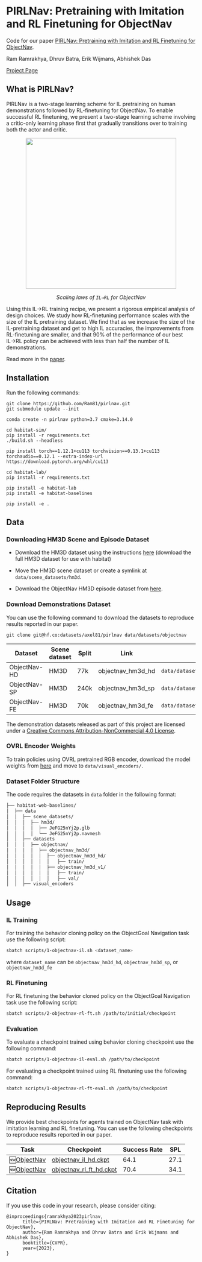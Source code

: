 # PIRLNav: Pretraining with Imitation and RL Finetuning for ObjectNav

Code for our paper [PIRLNav: Pretraining with Imitation and RL Finetuning for ObjectNav](https://arxiv.org/pdf/2301.07302.pdf). 

Ram Ramrakhya, Dhruv Batra, Erik Wijmans, Abhishek Das

[Project Page](https://ram81.github.io/projects/pirlnav)


## What is PIRLNav?

PIRLNav is a two-stage learning scheme for IL pretraining on human demonstrations followed by RL-finetuning for ObjectNav. To enable successful RL finetuning, we present a two-stage learning scheme involving a critic-only learning phase first that gradually transitions over to training both the actor and critic. 

<p align="center">
  <img src="imgs/teaser.png"  height="400">

  <p align="center"><i>Scaling laws of <code>IL→RL</code> for ObjectNav </i></p>
</p>

Using this IL→RL training recipe, we present a rigorous empirical analysis of design choices. We study how
RL-finetuning performance scales with the size of the IL pretraining dataset. We find that as we increase the size of the IL-pretraining dataset and get to high IL accuracies, the improvements from RL-finetuning are smaller, and that 90% of the performance of our best IL→RL policy can be achieved with less than half the number of IL demonstrations.

Read more in the [paper]().


## Installation

Run the following commands:

```
git clone https://github.com/Ram81/pirlnav.git
git submodule update --init

conda create -n pirlnav python=3.7 cmake=3.14.0

cd habitat-sim/
pip install -r requirements.txt
./build.sh --headless

pip install torch==1.12.1+cu113 torchvision==0.13.1+cu113 torchaudio==0.12.1 --extra-index-url https://download.pytorch.org/whl/cu113

cd habitat-lab/
pip install -r requirements.txt

pip install -e habitat-lab
pip install -e habitat-baselines

pip install -e .
```


## Data

### Downloading HM3D Scene and Episode Dataset

- Download the HM3D dataset using the instructions [here](https://github.com/facebookresearch/habitat-sim/blob/main/DATASETS.md#habitat-matterport-3d-research-dataset-hm3d) (download the full HM3D dataset for use with habitat)

- Move the HM3D scene dataset or create a symlink at `data/scene_datasets/hm3d`.

- Download the ObjectNav HM3D episode dataset from [here](https://github.com/facebookresearch/habitat-lab/blob/main/DATASETS.md#task-datasets).


### Download Demonstrations Dataset

You can use the following command to download the datasets to reproduce results reported in our paper.

```
git clone git@hf.co:datasets/axel81/pirlnav data/datasets/objectnav
```

| Dataset| Scene dataset | Split | Link | Dataset path |
| ----- | --- | --- | --- | --- |
| ObjectNav-HD | HM3D | 77k | objectnav_hm3d_hd | `data/datasets/objectnav/objectnav_hm3d_hd/` |
| ObjectNav-SP | HM3D | 240k | objectnav_hm3d_sp | `data/datasets/objectnav/objectnav_hm3d_sp/` |
| ObjectNav-FE | HM3D | 70k | objectnav_hm3d_fe | `data/datasets/objectnav/objectnav_hm3d_fe/` |

The demonstration datasets released as part of this project are licensed under a [Creative Commons Attribution-NonCommercial 4.0 License](https://creativecommons.org/licenses/by-nc/4.0/legalcode).


### OVRL Encoder Weights

To train policies using OVRL pretrained RGB encoder, download the model weights from [here](https://habitat-on-web.s3.amazonaws.com/pirlnav_release/checkpoints/omnidata_DINO_02.pth) and move to `data/visual_encoders/`.

### Dataset Folder Structure

The code requires the datasets in `data` folder in the following format:

  ```bash
  ├── habitat-web-baselines/
  │  ├── data
  │  │  ├── scene_datasets/
  │  │  │  ├── hm3d/
  │  │  │  │  ├── JeFG25nYj2p.glb
  │  │  │  │  └── JeFG25nYj2p.navmesh
  │  │  ├── datasets
  │  │  │  ├── objectnav/
  │  │  │  │  ├── objectnav_hm3d/
  │  │  │  │  │  ├── objectnav_hm3d_hd/
  │  │  │  │  │  │   ├── train/
  │  │  │  │  │  ├── objectnav_hm3d_v1/
  │  │  │  │  │  │   ├── train/
  │  │  │  │  │  │   ├── val/
  │  │  ├── visual_encoders
  ```

## Usage

### IL Training


For training the behavior cloning policy on the ObjectGoal Navigation task use the following script:

  ```bash
  sbatch scripts/1-objectnav-il.sh <dataset_name>
  ```

  where `dataset_name` can be `objectnav_hm3d_hd`, `objectnav_hm3d_sp`, or `objectnav_hm3d_fe`

### RL Finetuning

For RL finetuning the behavior cloned policy on the ObjectGoal Navigation task use the following script:

  ```bash
  sbatch scripts/2-objectnav-rl-ft.sh /path/to/initial/checkpoint
  ```

### Evaluation

To evaluate a checkpoint trained using behavior cloning checkpoint use the following command:

  ```bash
  sbatch scripts/1-objectnav-il-eval.sh /path/to/checkpoint
  ```

For evaluating a checkpoint trained using RL finetuning use the following command: 

  ```bash
  sbatch scripts/1-objectnav-rl-ft-eval.sh /path/to/checkpoint
  ```


## Reproducing Results

We provide best checkpoints for agents trained on ObjectNav task with imitation learning and RL finetuning. You can use the following checkpoints to reproduce results reported in our paper.

| Task | Checkpoint | Success Rate | SPL |
| --- | --- | --- | --- |
| 🆕[ObjectNav](https://arxiv.org/abs/2006.13171) | [objectnav_il_hd.ckpt](https://habitat-on-web.s3.amazonaws.com/pirlnav_release/checkpoints/objectnav_il_hd.ckpt) | 64.1 | 27.1 |
| 🆕[ObjectNav](https://arxiv.org/abs/2006.13171) | [objectnav_rl_ft_hd.ckpt](https://habitat-on-web.s3.amazonaws.com/pirlnav_release/checkpoints/objectnav_rl_ft_hd.ckpt) | 70.4 | 34.1 |


## Citation

If you use this code in your research, please consider citing:

```
@inproceedings{ramrakhya2023pirlnav,
      title={PIRLNav: Pretraining with Imitation and RL Finetuning for ObjectNav},
      author={Ram Ramrakhya and Dhruv Batra and Erik Wijmans and Abhishek Das},
      booktitle={CVPR},
      year={2023},
}
```

